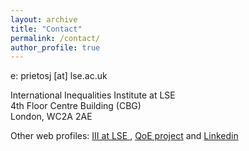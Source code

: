 ```yaml
---
layout: archive
title: "Contact"
permalink: /contact/
author_profile: true
---
```


e: prietosj [at] lse.ac.uk

International Inequalities Institute at LSE  <br>
4th Floor Centre Building (CBG)  <br>
London, WC2A 2AE

Other web profiles: <a href="https://www.lse.ac.uk/International-Inequalities/People/Joaquin-Prieto)" target="_blank"> III at LSE </a> , <a href="https://quality-employment.org/our-team/)" target="_blank"> QoE project</a> and <a href="https://www.linkedin.com/in/joaqu%C3%ADn-prieto-94470655/?originalSubdomain=uak)" target="_blank"> Linkedin</a>